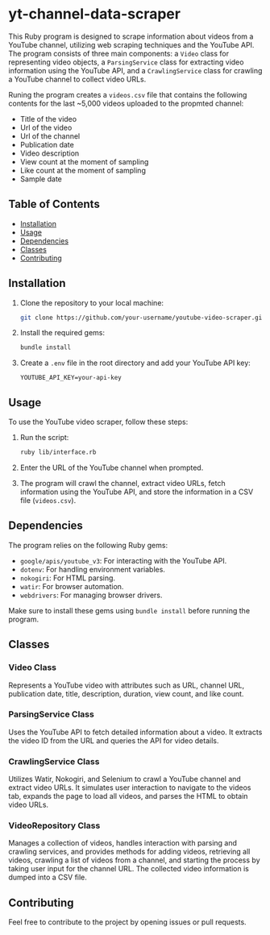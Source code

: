 # yt-channel-data-scraper

This Ruby program is designed to scrape information about videos from a YouTube channel, utilizing web scraping techniques and the YouTube API. The program consists of three main components: a `Video` class for representing video objects, a `ParsingService` class for extracting video information using the YouTube API, and a `CrawlingService` class for crawling a YouTube channel to collect video URLs.

Runing the program creates a `videos.csv` file that contains the following contents for the last ~5,000 videos uploaded to the propmted channel:

- Title of the video
- Url of the video
- Url of the channel
- Publication date
- Video description
- View count at the moment of sampling
- Like count at the moment of sampling
- Sample date

## Table of Contents
- [Installation](#installation)
- [Usage](#usage)
- [Dependencies](#dependencies)
- [Classes](#classes)
- [Contributing](#contributing)

## Installation

1. Clone the repository to your local machine:

   ```bash
   git clone https://github.com/your-username/youtube-video-scraper.git
   ```

2. Install the required gems:

   ```bash
   bundle install
   ```

3. Create a `.env` file in the root directory and add your YouTube API key:

   ```env
   YOUTUBE_API_KEY=your-api-key
   ```

## Usage

To use the YouTube video scraper, follow these steps:

1. Run the script:

   ```bash
   ruby lib/interface.rb
   ```

2. Enter the URL of the YouTube channel when prompted.

3. The program will crawl the channel, extract video URLs, fetch information using the YouTube API, and store the information in a CSV file (`videos.csv`).

## Dependencies

The program relies on the following Ruby gems:

- `google/apis/youtube_v3`: For interacting with the YouTube API.
- `dotenv`: For handling environment variables.
- `nokogiri`: For HTML parsing.
- `watir`: For browser automation.
- `webdrivers`: For managing browser drivers.

Make sure to install these gems using `bundle install` before running the program.

## Classes

### Video Class

Represents a YouTube video with attributes such as URL, channel URL, publication date, title, description, duration, view count, and like count.

### ParsingService Class

Uses the YouTube API to fetch detailed information about a video. It extracts the video ID from the URL and queries the API for video details.

### CrawlingService Class

Utilizes Watir, Nokogiri, and Selenium to crawl a YouTube channel and extract video URLs. It simulates user interaction to navigate to the videos tab, expands the page to load all videos, and parses the HTML to obtain video URLs.

### VideoRepository Class

Manages a collection of videos, handles interaction with parsing and crawling services, and provides methods for adding videos, retrieving all videos, crawling a list of videos from a channel, and starting the process by taking user input for the channel URL. The collected video information is dumped into a CSV file.

## Contributing

Feel free to contribute to the project by opening issues or pull requests.
